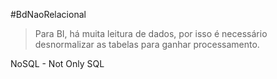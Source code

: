 #BdNaoRelacional 

>  Para BI, há muita leitura de dados, por isso é necessário desnormalizar as tabelas para ganhar processamento.

NoSQL - Not Only SQL

